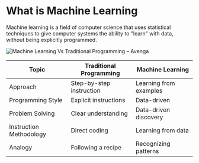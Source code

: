 

#  What is Machine Learning
Machine learning is a field of computer science that
uses statistical techniques to give computer systems
the ability to "learn" with data, without being
explicitly programmed.

![Machine Learning Vs Traditional Programming – Avenga](https://www.avenga.com/wp-content/uploads/2021/12/image4-1.png)

| **Topic**                   | **Traditional Programming** | **Machine Learning**      |
|--------------------------|-------------------------|-----------------------|
| Approach                 | Step-by-step instruction | Learning from examples|
| Programming Style        | Explicit instructions   | Data-driven           |
| Problem Solving          | Clear understanding     | Data-driven discovery|
| Instruction Methodology  | Direct coding           | Learning from data    |
| Analogy                  | Following a recipe      | Recognizing patterns |

